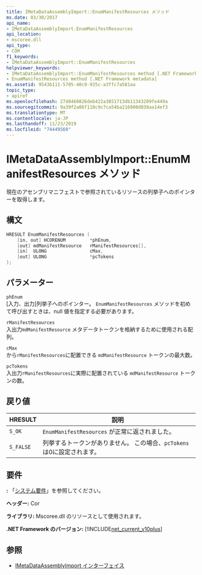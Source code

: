 ```yaml
---
title: IMetaDataAssemblyImport::EnumManifestResources メソッド
ms.date: 03/30/2017
api_name:
- IMetaDataAssemblyImport.EnumManifestResources
api_location:
- mscoree.dll
api_type:
- COM
f1_keywords:
- IMetaDataAssemblyImport::EnumManifestResources
helpviewer_keywords:
- IMetaDataAssemblyImport::EnumManifestResources method [.NET Framework metadata]
- EnumManifestResources method [.NET Framework metadata]
ms.assetid: 9543b111-5705-40c9-935c-a3ffc7a581aa
topic_type:
- apiref
ms.openlocfilehash: 2748460826deb422a3851713db11343209fe449a
ms.sourcegitcommit: 9a39f2a06f110c9c7ca54ba216900d038aa14ef3
ms.translationtype: MT
ms.contentlocale: ja-JP
ms.lasthandoff: 11/23/2019
ms.locfileid: "74449560"
---
```

# <a name="imetadataassemblyimportenummanifestresources-method"></a>IMetaDataAssemblyImport::EnumManifestResources メソッド
現在のアセンブリマニフェストで参照されているリソースの列挙子へのポインターを取得します。  
  
## <a name="syntax"></a>構文  
  
```cpp  
HRESULT EnumManifestResources (  
    [in, out] HCORENUM         *phEnum,   
    [out] mdManifestResource   rManifestResources[],   
    [in]  ULONG                cMax,   
    [out] ULONG                *pcTokens  
);   
```  
  
## <a name="parameters"></a>パラメーター  
 `phEnum`  
 [入力、出力]列挙子へのポインター。 `EnumManifestResources` メソッドを初めて呼び出すときは、null 値を指定する必要があります。  
  
 `rManifestResources`  
 入出力`mdManifestResource` メタデータトークンを格納するために使用される配列。  
  
 `cMax`  
 から`rManifestResources`に配置できる `mdManifestResource` トークンの最大数。  
  
 `pcTokens`  
 入出力`rManifestResources`に実際に配置されている `mdManifestResource` トークンの数。  
  
## <a name="return-value"></a>戻り値  
  
|HRESULT|説明|  
|-------------|-----------------|  
|`S_OK`|`EnumManifestResources` が正常に返されました。|  
|`S_FALSE`|列挙するトークンがありません。 この場合、`pcTokens` は0に設定されます。|  
  
## <a name="requirements"></a>要件  
 **:** 「[システム要件](../../../../docs/framework/get-started/system-requirements.md)」を参照してください。  
  
 **ヘッダー:** Cor  
  
 **ライブラリ:** Mscoree.dll のリソースとして使用されます。  
  
 **.NET Framework のバージョン:** [!INCLUDE[net_current_v10plus](../../../../includes/net-current-v10plus-md.md)]  
  
## <a name="see-also"></a>参照

- [IMetaDataAssemblyImport インターフェイス](../../../../docs/framework/unmanaged-api/metadata/imetadataassemblyimport-interface.md)
